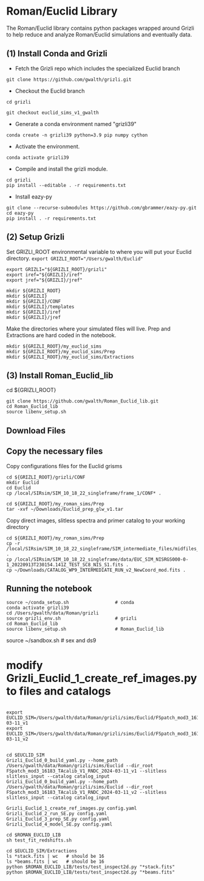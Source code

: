 # Roman/Euclid Library

The Roman/Euclid library contains python packages wrapped around Grizli to help reduce and analyze
Roman/Euclid simulations and eventually data.  


## (1) Install Conda and Grizli

- Fetch the Grizli repo which includes the specialized Euclid branch

`git clone https://github.com/gwalth/grizli.git`

- Checkout the Euclid branch

`cd grizli`

`git checkout euclid_sims_v1_gwalth`

- Generate a conda environment named "grizli39"

`conda create -n grizli39 python=3.9 pip numpy cython`

- Activate the environment.

`conda activate grizli39`

- Compile and install the grizli module.

```
cd grizli
pip install --editable . -r requirements.txt
```

- Install eazy-py
```
git clone --recurse-submodules https://github.com/gbrammer/eazy-py.git
cd eazy-py
pip install . -r requirements.txt
```


## (2) Setup Grizli

Set GRIZLI_ROOT environmental variable to where you will put your Euclid directory. 
`export GRIZLI_ROOT="/Users/gwalth/Euclid"`


```
export GRIZLI="${GRIZLI_ROOT}/grizli"
export iref="${GRIZLI}/iref"
export jref="${GRIZLI}/jref"
```

```
mkdir ${GRIZLI_ROOT}
mkdir ${GRIZLI}
mkdir ${GRIZLI}/CONF
mkdir ${GRIZLI}/templates
mkdir ${GRIZLI}/iref
mkdir ${GRIZLI}/jref
```

Make the directories where your simulated files will live.  Prep and Extractions are hard coded in the notebook.
```
mkdir ${GRIZLI_ROOT}/my_euclid_sims
mkdir ${GRIZLI_ROOT}/my_euclid_sims/Prep
mkdir ${GRIZLI_ROOT}/my_euclid_sims/Extractions
```


## (3) Install Roman_Euclid_lib
cd ${GRIZLI_ROOT}
```
git clone https://github.com/gwalth/Roman_Euclid_lib.git
cd Roman_Euclid_lib
source libenv_setup.sh
```

## Download Files


## Copy the necessary files

 Copy configurations files for the Euclid grisms
```
cd ${GRIZLI_ROOT}/grizli/CONF
mkdir Euclid
cd Euclid
cp /local/SIRsim/SIM_10_18_22_singleframe/frame_1/CONF* .
```

```
cd ${GRIZLI_ROOT}/my_roman_sims/Prep
tar -xvf ~/Downloads/Euclid_prep_glw_v1.tar
```

Copy direct images, slitless spectra and primer catalog to your working directory
```
cd ${GRIZLI_ROOT}/my_roman_sims/Prep
cp -r /local/SIRsim/SIM_10_18_22_singleframe/SIM_intermediate_files/midfiles_frame_1/Input_Thumbnails .
cp /local/SIRsim/SIM_10_18_22_singleframe/data/EUC_SIM_NISRGS000-0-1_20220913T230154.141Z_TEST_SC8_NIS_S1.fits .
cp ~/Downloads/CATALOG_WP9_INTERMEDIATE_RUN_v2_NewCoord_mod.fits .
```

## Running the notebook

```
source ~/conda_setup.sh                 # conda
conda activate grizli39 
cd /Users/gwalth/data/Roman/grizli
source grizli_env.sh                    # grizli
cd Roman_Euclid_lib
source libenv_setup.sh                  # Roman_Euclid_lib
```

source ~/sandbox.sh  # sex and ds9


# modify Grizli_Euclid_1_create_ref_images.py to files and catalogs
```

export EUCLID_SIM=/Users/gwalth/data/Roman/grizli/sims/Euclid/FSpatch_mod3_16183_TAcalib_V1_RNDC_2024-03-11_v1
export EUCLID_SIM=/Users/gwalth/data/Roman/grizli/sims/Euclid/FSpatch_mod3_16183_TAcalib_V1_RNDC_2024-03-11_v2


cd $EUCLID_SIM
Grizli_Euclid_0_build_yaml.py --home_path /Users/gwalth/data/Roman/grizli/sims/Euclid --dir_root FSpatch_mod3_16183_TAcalib_V1_RNDC_2024-03-11_v1 --slitless slitless_input --catalog catalog_input
Grizli_Euclid_0_build_yaml.py --home_path /Users/gwalth/data/Roman/grizli/sims/Euclid --dir_root FSpatch_mod3_16183_TAcalib_V1_RNDC_2024-03-11_v2 --slitless slitless_input --catalog catalog_input

Grizli_Euclid_1_create_ref_images.py config.yaml
Grizli_Euclid_2_run_SE.py config.yaml
Grizli_Euclid_3_prep_SE.py config.yaml
Grizli_Euclid_4_model_SE.py config.yaml

cd $ROMAN_EUCLID_LIB
sh test_fit_redshifts.sh

cd $EUCLID_SIM/Extractions
ls *stack.fits | wc   # should be 16
ls *beams.fits | wc   # should be 16
python $ROMAN_EUCLID_LIB/tests/test_inspect2d.py "*stack.fits"
python $ROMAN_EUCLID_LIB/tests/test_inspect2d.py "*beams.fits"
```



